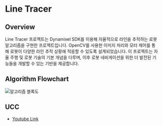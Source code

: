 # Line Tracer

## Overview
Line Tracer 프로젝트는 Dynamixel SDK를 이용해 자율적으로 라인을 추적하는 로봇 알고리즘을 구현한 프로젝트입니다. OpenCV를 사용한 이미지 처리와 모터 제어를 통해 로봇이 다양한 라인 추적 상황에 적응할 수 있도록 설계되었습니다. 이 프로젝트는 자율 주행 및 로봇 기술의 기본 개념을 다루며, 이후 로봇 네비게이션을 위한 더 발전된 기능들을 개발할 수 있는 기반을 제공합니다.

## Algorithm Flowchart
![알고리즘 블록도](https://github.com/uddaniiii/line_tracer/assets/93571932/af164332-425c-4f90-a0d1-a8abebdf5d2c)

## UCC
- [Youtube Link](https://youtu.be/aXxqB_jOHIs)